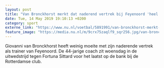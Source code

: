 ```yaml
---
layout: post
title: "Van Bronckhorst merkt dat naderend vertrek bij Feyenoord 'heel goed' voelt"
date: Tue, 14 May 2019 19:10:13 +0200
category: sport
externe_link: "https://www.nu.nl/voetbal/5891991/van-bronckhorst-merkt-dat-naderend-vertrek-bij-feyenoord-heel-goed-voelt.html"
feature_image: "https://media.nu.nl/m/9crx75zaqlf9_sqr256.jpg/van-bronckhorst-merkt-dat-naderend-vertrek-bij-feyenoord-heel-goed-voelt.jpg"
---
```


Giovanni van Bronckhorst heeft weinig moeite met zijn naderende vertrek als trainer van Feyenoord. De 44-jarige coach zit woensdag in de uitwedstrijd tegen Fortuna Sittard voor het laatst op de bank bij de Rotterdamse club.
